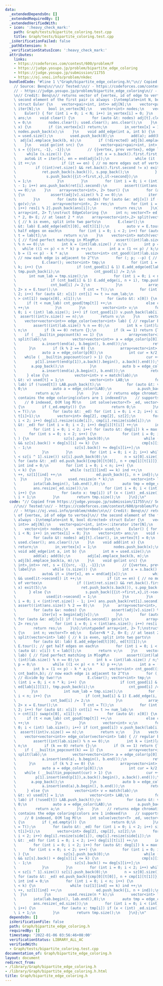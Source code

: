 ```yaml
---
data:
  _extendedDependsOn: []
  _extendedRequiredBy: []
  _extendedVerifiedWith:
  - icon: ':heavy_check_mark:'
    path: Graph/tests/bipartite_coloring.test.cpp
    title: Graph/tests/bipartite_coloring.test.cpp
  _isVerificationFailed: false
  _pathExtension: h
  _verificationStatusIcon: ':heavy_check_mark:'
  attributes:
    links:
    - https://codeforces.com/contest/600/problem/F
    - https://judge.yosupo.jp/problem/bipartite_edge_coloring
    - https://judge.yosupo.jp/submission/11755
    - https://oj.vnoi.info/problem/nkdec
  bundledCode: "#line 1 \"Graph/bipartite_edge_coloring.h\"\n// Copied from https://judge.yosupo.jp/submission/11755\n\
    // Source: Benq\n//\n// Tested:\n// - https://codeforces.com/contest/600/problem/F\n\
    // - https://judge.yosupo.jp/problem/bipartite_edge_coloring\n// - https://oj.vnoi.info/problem/nkdec\n\
    \n// Credit: Benq\n// returns vector of {vertex, id of edge to vertex}\n// the\
    \ second element of the first pair is always -1\ntemplate<int N, bool directed>\
    \ struct Euler {\n    vector<pair<int, int>> adj[N];\n    vector<pair<int, int>>::iterator\
    \ iter[N];\n    bool in_vertex[N];\n    vector<int> nodes;\n    vector<bool> used;\n\
    \    Euler() { for (int i = 0; i < N; i++) in_vertex[i] = 0; }\n    vector<int>\
    \ ans;\n    void clear() {\n        for (auto &t: nodes) adj[t].clear(), in_vertex[t]\
    \ = 0;\n        nodes.clear(); used.clear(); ans.clear();\n    }\n    void add(int\
    \ x) {\n        if (in_vertex[x]) return;\n        in_vertex[x] = 1;\n       \
    \ nodes.push_back(x);\n    }\n    void add_edge(int a, int b) {\n        int m\
    \ = used.size();\n        used.push_back(0);\n        add(a); add(b);\n      \
    \  adj[a].emplace_back(b, m);\n        if (!directed) adj[b].emplace_back(a, m);\n\
    \    }\n    void go(int src) {\n        vector<pair<pair<int, int>,int>> ret,\
    \ s = {{{src, -1}, -1}};\n        // {{vertex, prev vertex}, edge label}\n   \
    \     while (s.size()) {\n            int x = s.back().first.first;\n        \
    \    auto& it = iter[x], en = end(adj[x]);\n            while (it != en && used[it->second])\
    \ it ++;\n            if (it == en) { // no more edges out of vertex\n       \
    \         if ((int)ret.size() && ret.back().first.second != x) exit(5);\n    \
    \            ret.push_back(s.back()), s.pop_back();\n            } else {\n  \
    \              s.push_back({{it->first,x},it->second});\n                used[it->second]\
    \ = 1;\n            }\n        }\n        for (int i = 0; i < (int)ret.size()\
    \ - 1; i++) ans.push_back(ret[i].second);\n        assert((int)ans.size() % 2\
    \ == 0);\n    }\n    array<vector<int>, 2> tour() {\n        for (auto &v: nodes)\
    \ {\n            assert(adj[v].size() % 2 == 0);\n            iter[v] = begin(adj[v]);\n\
    \        }\n        for (auto &v: nodes) for (auto &e: adj[v]) if (!used[e.second])\
    \ go(v);\n        array<vector<int>, 2> res;\n        for (int i = 0; i < (int)ans.size();\
    \ i++) res[i % 2].push_back(ans[i]);\n        return res;\n    }\n};\n\ntypedef\
    \ array<int, 2> T;\nstruct EdgeColoring {\n    int n; vector<T> ed;\n    Euler<N\
    \ * 2, 0> E; // at least 2 * n\n    array<vector<int>,2> split(vector<int> lab)\
    \ { // k is even, split into two parts\n        E.clear();\n        for (auto\
    \ &t: lab) E.add_edge(ed[t][0], ed[t][1]);\n        auto v = E.tour(); // get\
    \ half edges on each\n        for (int i = 0; i < 2; i++) for (auto &t: v[i])\
    \ t = lab[t];\n        return v;\n    }\n    vector<int> match(vector<int> lab)\
    \ { // find perfect matching in MlogM\n        assert((int)lab.size() && (int)lab.size()\
    \ % n == 0);\n        int k = (int)lab.size() / n;\n        int p = 0;\n     \
    \   while ((1 << p) < n * k) p ++;\n        int a = (1 << p) / k;\n        int\
    \ b = (1 << p) - k * a;\n        vector<int> cnt_good((int)lab.size(),a), cnt_bad(n,b);\
    \ // now each edge is adjacent to 2^t\n        for (; p; --p) { // divide by two!!\n\
    \            E.clear(); vector<int> tmp;\n            for (int i = 0; i < n *\
    \ k; i++) {\n                if (cnt_good[i] & 1) E.add_edge(ed[lab[i]][0], ed[lab[i]][1]),\
    \ tmp.push_back(i);\n                cnt_good[i] /= 2;\n            }\n      \
    \      int num_lab = tmp.size();\n            for (int i = 0; i < n; i++) {\n\
    \                if (cnt_bad[i] & 1) E.add_edge(i, n + i), tmp.push_back(i);\n\
    \                cnt_bad[i] /= 2;\n            }\n            array<vector<int>,\
    \ 2> x = E.tour();\n            T cnt = T();\n            for (int i = 0; i <\
    \ 2; i++) for (auto &t: x[i]) cnt[i] += t >= num_lab;\n            if (cnt[0]\
    \ > cnt[1]) swap(x[0], x[1]);\n            for (auto &t: x[0]) {\n           \
    \     if (t < num_lab) cnt_good[tmp[t]] ++;\n                else cnt_bad[tmp[t]]\
    \ ++;\n            }\n        }\n        vector<int> v;\n        for (int i =\
    \ 0; i < (int) lab.size(); i++) if (cnt_good[i]) v.push_back(lab[i]);\n      \
    \  assert((int)v.size() == n);\n        return v;\n    }\n    vector<bool> used;\n\
    \    vector<vector<int>> edge_color(vector<int> lab) { // regular bipartite graph!\n\
    \        assert((int)lab.size() % n == 0);\n        int k = (int)lab.size() /\
    \ n;\n        if (k == 0) return {};\n        if (k == 1) return {lab};\n    \
    \    if ( __builtin_popcount(k) == 1) {\n            array<vector<int>,2> p =\
    \ split(lab);\n            vector<vector<int>> a = edge_color(p[0]), b = edge_color(p[1]);\n\
    \            a.insert(end(a), b.begin(), b.end());\n            return a;\n  \
    \      }\n        if (k % 2 == 0) {\n            array<vector<int>, 2> p = split(lab);\n\
    \            auto a = edge_color(p[0]);\n            int cur = k/2;\n        \
    \    while ( __builtin_popcount(cur) > 1) {\n                cur ++;\n       \
    \         p[1].insert(end(p[1]),a.back().begin(), a.back().end());\n         \
    \       a.pop_back();\n            }\n            auto b = edge_color(p[1]);\n\
    \            a.insert(end(a),b.begin(), b.end());\n            return a;\n   \
    \     } else {\n            vector<int> v = match(lab);\n            for (auto\
    \ &t: v) used[t] = 1;\n            vector<int> LAB;\n            for (auto &t:\
    \ lab) if (!used[t]) LAB.push_back(t);\n            for (auto &t: v) used[t] =\
    \ 0;\n            auto a = edge_color(LAB);\n            a.push_back(v);\n   \
    \         return a;\n        }\n    }\n    // returns edge chromatic number, ans\
    \ contains the edge coloring(colors are 1 indexed)\n    // supports multiple edges\n\
    \    // 0 indexed, O(M log M)\n    int solve(vector<T> _ed, vector<int> &ans)\
    \ {\n        if (_ed.empty()) {\n            return 0;\n        }\n        T side\
    \ = T();\n        for (auto &t: _ed) for (int i = 0; i < 2; i++) side[i] = max(side[i],\
    \ t[i]+1);\n        vector<int> deg[2], cmp[2], sz[2];\n        for (int i = 0;\
    \ i < 2; i++) deg[i].resize(side[i]), cmp[i].resize(side[i]);\n        for (auto\
    \ &t: _ed) for (int i = 0; i < 2; i++) deg[i][t[i]] ++;\n        int k = 0;\n\
    \        for (int i = 0; i < 2; i++) for (auto &t: deg[i]) k = max(k, t);\n  \
    \      for (int s = 0; s < 2; s++) {\n            for (int i = 0; i < side[s];\
    \ ) {\n                sz[s].push_back(0);\n                while (i < side[s]\
    \ && sz[s].back() + deg[s][i] <= k) {\n                    cmp[s][i] = (int)sz[s].size()\
    \ - 1;\n                    sz[s].back() += deg[s][i++];\n                }\n\
    \            }\n        }\n        for (int i = 0; i < 2; i++) while (sz[i].size()\
    \ < sz[i ^ 1].size()) sz[i].push_back(0);\n        n = sz[0].size();\n       \
    \ for (auto &t: _ed) ed.push_back({cmp[0][t[0]], n + cmp[1][t[1]]});\n       \
    \ int ind = 0;\n        for (int i = 0; i < n; i++) {\n            while (sz[0][i]\
    \ < k) {\n                while (sz[1][ind] == k) ind ++;\n                sz[0][i]\
    \ ++, sz[1][ind] ++;\n                ed.push_back({i, n + ind});\n          \
    \  }\n        }\n        used.resize(n * k);\n        vector<int> lab(n * k);\n\
    \        iota(lab.begin(), lab.end(),0);\n        auto tmp = edge_color(lab);\n\
    \        ans.resize(_ed.size());\n        for (int i = 0; i < (int) tmp.size();\
    \ i++) {\n            for (auto x: tmp[i]) if (x < (int) _ed.size()) ans[x] =\
    \ i + 1;\n        }\n        return tmp.size();\n    }\n};\n"
  code: "// Copied from https://judge.yosupo.jp/submission/11755\n// Source: Benq\n\
    //\n// Tested:\n// - https://codeforces.com/contest/600/problem/F\n// - https://judge.yosupo.jp/problem/bipartite_edge_coloring\n\
    // - https://oj.vnoi.info/problem/nkdec\n\n// Credit: Benq\n// returns vector\
    \ of {vertex, id of edge to vertex}\n// the second element of the first pair is\
    \ always -1\ntemplate<int N, bool directed> struct Euler {\n    vector<pair<int,\
    \ int>> adj[N];\n    vector<pair<int, int>>::iterator iter[N];\n    bool in_vertex[N];\n\
    \    vector<int> nodes;\n    vector<bool> used;\n    Euler() { for (int i = 0;\
    \ i < N; i++) in_vertex[i] = 0; }\n    vector<int> ans;\n    void clear() {\n\
    \        for (auto &t: nodes) adj[t].clear(), in_vertex[t] = 0;\n        nodes.clear();\
    \ used.clear(); ans.clear();\n    }\n    void add(int x) {\n        if (in_vertex[x])\
    \ return;\n        in_vertex[x] = 1;\n        nodes.push_back(x);\n    }\n   \
    \ void add_edge(int a, int b) {\n        int m = used.size();\n        used.push_back(0);\n\
    \        add(a); add(b);\n        adj[a].emplace_back(b, m);\n        if (!directed)\
    \ adj[b].emplace_back(a, m);\n    }\n    void go(int src) {\n        vector<pair<pair<int,\
    \ int>,int>> ret, s = {{{src, -1}, -1}};\n        // {{vertex, prev vertex}, edge\
    \ label}\n        while (s.size()) {\n            int x = s.back().first.first;\n\
    \            auto& it = iter[x], en = end(adj[x]);\n            while (it != en\
    \ && used[it->second]) it ++;\n            if (it == en) { // no more edges out\
    \ of vertex\n                if ((int)ret.size() && ret.back().first.second !=\
    \ x) exit(5);\n                ret.push_back(s.back()), s.pop_back();\n      \
    \      } else {\n                s.push_back({{it->first,x},it->second});\n  \
    \              used[it->second] = 1;\n            }\n        }\n        for (int\
    \ i = 0; i < (int)ret.size() - 1; i++) ans.push_back(ret[i].second);\n       \
    \ assert((int)ans.size() % 2 == 0);\n    }\n    array<vector<int>, 2> tour() {\n\
    \        for (auto &v: nodes) {\n            assert(adj[v].size() % 2 == 0);\n\
    \            iter[v] = begin(adj[v]);\n        }\n        for (auto &v: nodes)\
    \ for (auto &e: adj[v]) if (!used[e.second]) go(v);\n        array<vector<int>,\
    \ 2> res;\n        for (int i = 0; i < (int)ans.size(); i++) res[i % 2].push_back(ans[i]);\n\
    \        return res;\n    }\n};\n\ntypedef array<int, 2> T;\nstruct EdgeColoring\
    \ {\n    int n; vector<T> ed;\n    Euler<N * 2, 0> E; // at least 2 * n\n    array<vector<int>,2>\
    \ split(vector<int> lab) { // k is even, split into two parts\n        E.clear();\n\
    \        for (auto &t: lab) E.add_edge(ed[t][0], ed[t][1]);\n        auto v =\
    \ E.tour(); // get half edges on each\n        for (int i = 0; i < 2; i++) for\
    \ (auto &t: v[i]) t = lab[t];\n        return v;\n    }\n    vector<int> match(vector<int>\
    \ lab) { // find perfect matching in MlogM\n        assert((int)lab.size() &&\
    \ (int)lab.size() % n == 0);\n        int k = (int)lab.size() / n;\n        int\
    \ p = 0;\n        while ((1 << p) < n * k) p ++;\n        int a = (1 << p) / k;\n\
    \        int b = (1 << p) - k * a;\n        vector<int> cnt_good((int)lab.size(),a),\
    \ cnt_bad(n,b); // now each edge is adjacent to 2^t\n        for (; p; --p) {\
    \ // divide by two!!\n            E.clear(); vector<int> tmp;\n            for\
    \ (int i = 0; i < n * k; i++) {\n                if (cnt_good[i] & 1) E.add_edge(ed[lab[i]][0],\
    \ ed[lab[i]][1]), tmp.push_back(i);\n                cnt_good[i] /= 2;\n     \
    \       }\n            int num_lab = tmp.size();\n            for (int i = 0;\
    \ i < n; i++) {\n                if (cnt_bad[i] & 1) E.add_edge(i, n + i), tmp.push_back(i);\n\
    \                cnt_bad[i] /= 2;\n            }\n            array<vector<int>,\
    \ 2> x = E.tour();\n            T cnt = T();\n            for (int i = 0; i <\
    \ 2; i++) for (auto &t: x[i]) cnt[i] += t >= num_lab;\n            if (cnt[0]\
    \ > cnt[1]) swap(x[0], x[1]);\n            for (auto &t: x[0]) {\n           \
    \     if (t < num_lab) cnt_good[tmp[t]] ++;\n                else cnt_bad[tmp[t]]\
    \ ++;\n            }\n        }\n        vector<int> v;\n        for (int i =\
    \ 0; i < (int) lab.size(); i++) if (cnt_good[i]) v.push_back(lab[i]);\n      \
    \  assert((int)v.size() == n);\n        return v;\n    }\n    vector<bool> used;\n\
    \    vector<vector<int>> edge_color(vector<int> lab) { // regular bipartite graph!\n\
    \        assert((int)lab.size() % n == 0);\n        int k = (int)lab.size() /\
    \ n;\n        if (k == 0) return {};\n        if (k == 1) return {lab};\n    \
    \    if ( __builtin_popcount(k) == 1) {\n            array<vector<int>,2> p =\
    \ split(lab);\n            vector<vector<int>> a = edge_color(p[0]), b = edge_color(p[1]);\n\
    \            a.insert(end(a), b.begin(), b.end());\n            return a;\n  \
    \      }\n        if (k % 2 == 0) {\n            array<vector<int>, 2> p = split(lab);\n\
    \            auto a = edge_color(p[0]);\n            int cur = k/2;\n        \
    \    while ( __builtin_popcount(cur) > 1) {\n                cur ++;\n       \
    \         p[1].insert(end(p[1]),a.back().begin(), a.back().end());\n         \
    \       a.pop_back();\n            }\n            auto b = edge_color(p[1]);\n\
    \            a.insert(end(a),b.begin(), b.end());\n            return a;\n   \
    \     } else {\n            vector<int> v = match(lab);\n            for (auto\
    \ &t: v) used[t] = 1;\n            vector<int> LAB;\n            for (auto &t:\
    \ lab) if (!used[t]) LAB.push_back(t);\n            for (auto &t: v) used[t] =\
    \ 0;\n            auto a = edge_color(LAB);\n            a.push_back(v);\n   \
    \         return a;\n        }\n    }\n    // returns edge chromatic number, ans\
    \ contains the edge coloring(colors are 1 indexed)\n    // supports multiple edges\n\
    \    // 0 indexed, O(M log M)\n    int solve(vector<T> _ed, vector<int> &ans)\
    \ {\n        if (_ed.empty()) {\n            return 0;\n        }\n        T side\
    \ = T();\n        for (auto &t: _ed) for (int i = 0; i < 2; i++) side[i] = max(side[i],\
    \ t[i]+1);\n        vector<int> deg[2], cmp[2], sz[2];\n        for (int i = 0;\
    \ i < 2; i++) deg[i].resize(side[i]), cmp[i].resize(side[i]);\n        for (auto\
    \ &t: _ed) for (int i = 0; i < 2; i++) deg[i][t[i]] ++;\n        int k = 0;\n\
    \        for (int i = 0; i < 2; i++) for (auto &t: deg[i]) k = max(k, t);\n  \
    \      for (int s = 0; s < 2; s++) {\n            for (int i = 0; i < side[s];\
    \ ) {\n                sz[s].push_back(0);\n                while (i < side[s]\
    \ && sz[s].back() + deg[s][i] <= k) {\n                    cmp[s][i] = (int)sz[s].size()\
    \ - 1;\n                    sz[s].back() += deg[s][i++];\n                }\n\
    \            }\n        }\n        for (int i = 0; i < 2; i++) while (sz[i].size()\
    \ < sz[i ^ 1].size()) sz[i].push_back(0);\n        n = sz[0].size();\n       \
    \ for (auto &t: _ed) ed.push_back({cmp[0][t[0]], n + cmp[1][t[1]]});\n       \
    \ int ind = 0;\n        for (int i = 0; i < n; i++) {\n            while (sz[0][i]\
    \ < k) {\n                while (sz[1][ind] == k) ind ++;\n                sz[0][i]\
    \ ++, sz[1][ind] ++;\n                ed.push_back({i, n + ind});\n          \
    \  }\n        }\n        used.resize(n * k);\n        vector<int> lab(n * k);\n\
    \        iota(lab.begin(), lab.end(),0);\n        auto tmp = edge_color(lab);\n\
    \        ans.resize(_ed.size());\n        for (int i = 0; i < (int) tmp.size();\
    \ i++) {\n            for (auto x: tmp[i]) if (x < (int) _ed.size()) ans[x] =\
    \ i + 1;\n        }\n        return tmp.size();\n    }\n};\n"
  dependsOn: []
  isVerificationFile: false
  path: Graph/bipartite_edge_coloring.h
  requiredBy: []
  timestamp: '2022-01-06 03:56:46+08:00'
  verificationStatus: LIBRARY_ALL_AC
  verifiedWith:
  - Graph/tests/bipartite_coloring.test.cpp
documentation_of: Graph/bipartite_edge_coloring.h
layout: document
redirect_from:
- /library/Graph/bipartite_edge_coloring.h
- /library/Graph/bipartite_edge_coloring.h.html
title: Graph/bipartite_edge_coloring.h
---
```

